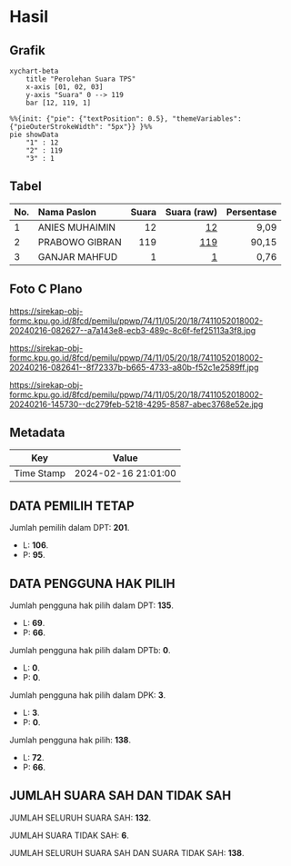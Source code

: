 # Hasil

## Grafik

```mermaid
xychart-beta
    title "Perolehan Suara TPS"
    x-axis [01, 02, 03]
    y-axis "Suara" 0 --> 119
    bar [12, 119, 1]
```

```mermaid
%%{init: {"pie": {"textPosition": 0.5}, "themeVariables": {"pieOuterStrokeWidth": "5px"}} }%%
pie showData
    "1" : 12
    "2" : 119
    "3" : 1
```

## Tabel

| No. | Nama Paslon    | Suara | Suara (raw) | Persentase |
|:--- |:-------------- | -----:| -----------:| ----------:|
| 1   | ANIES MUHAIMIN | 12    | [12][p-1]   | 9,09       |
| 2   | PRABOWO GIBRAN | 119   | [119][p-2]  | 90,15      |
| 3   | GANJAR MAHFUD  | 1     | [1][p-3]    | 0,76       |


[p-1]: https://github.com/gigit-pemilu/pemilu-2024-74-sulawesi-tenggara/blob/main/pilpres/hitung-suara/sub/74-sulawesi-tenggara/sub/11-kolaka-timur/sub/05-lambandia/sub/2018-lalolere/sub/002-tps/sub/paslon-1.txt
[p-2]: https://github.com/gigit-pemilu/pemilu-2024-74-sulawesi-tenggara/blob/main/pilpres/hitung-suara/sub/74-sulawesi-tenggara/sub/11-kolaka-timur/sub/05-lambandia/sub/2018-lalolere/sub/002-tps/sub/paslon-2.txt
[p-3]: https://github.com/gigit-pemilu/pemilu-2024-74-sulawesi-tenggara/blob/main/pilpres/hitung-suara/sub/74-sulawesi-tenggara/sub/11-kolaka-timur/sub/05-lambandia/sub/2018-lalolere/sub/002-tps/sub/paslon-3.txt

## Foto C Plano

https://sirekap-obj-formc.kpu.go.id/8fcd/pemilu/ppwp/74/11/05/20/18/7411052018002-20240216-082627--a7a143e8-ecb3-489c-8c6f-fef25113a3f8.jpg

https://sirekap-obj-formc.kpu.go.id/8fcd/pemilu/ppwp/74/11/05/20/18/7411052018002-20240216-082641--8f72337b-b665-4733-a80b-f52c1e2589ff.jpg

https://sirekap-obj-formc.kpu.go.id/8fcd/pemilu/ppwp/74/11/05/20/18/7411052018002-20240216-145730--dc279feb-5218-4295-8587-abec3768e52e.jpg


## Metadata

| Key        | Value               |
| ---------- | ------------------- |
| Time Stamp | 2024-02-16 21:01:00 |


## DATA PEMILIH TETAP

Jumlah pemilih dalam DPT: **201**.
 * L: **106**.
 * P: **95**.

## DATA PENGGUNA HAK PILIH

Jumlah pengguna hak pilih dalam DPT: **135**.
 * L: **69**.
 * P: **66**.

Jumlah pengguna hak pilih dalam DPTb: **0**.
 * L: **0**.
 * P: **0**.

Jumlah pengguna hak pilih dalam DPK: **3**.
 * L: **3**.
 * P: **0**.

Jumlah pengguna hak pilih: **138**.
 * L: **72**.
 * P: **66**.

## JUMLAH SUARA SAH DAN TIDAK SAH

JUMLAH SELURUH SUARA SAH: **132**.

JUMLAH SUARA TIDAK SAH: **6**.

JUMLAH SELURUH SUARA SAH DAN SUARA TIDAK SAH: **138**.



